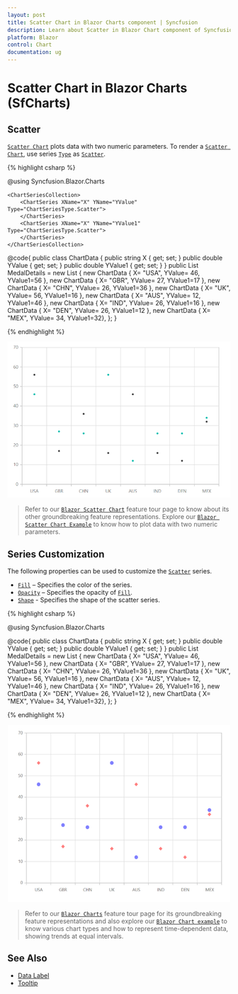 ```yaml
---
layout: post
title: Scatter Chart in Blazor Charts component | Syncfusion
description: Learn about Scatter in Blazor Chart component of Syncfusion, and more details.
platform: Blazor
control: Chart
documentation: ug
---
```


# Scatter Chart in Blazor Charts (SfCharts)

## Scatter

[`Scatter Chart`](https://www.syncfusion.com/blazor-components/blazor-charts/chart-types/scatter-chart) plots data with two numeric parameters. To render a [`Scatter Chart`](https://www.syncfusion.com/blazor-components/blazor-charts/chart-types/scatter-chart), use series [`Type`](https://help.syncfusion.com/cr/blazor/Syncfusion.Blazor~Syncfusion.Blazor.Charts.ChartSeries~Type.html) as [`Scatter`](https://help.syncfusion.com/cr/blazor/Syncfusion.Blazor.Charts.ChartSeriesType.html#Syncfusion_Blazor_Charts_ChartSeriesType_Scatter).

{% highlight csharp %}

@using Syncfusion.Blazor.Charts

<SfChart DataSource="@MedalDetails">
    <ChartPrimaryXAxis ValueType="Syncfusion.Blazor.Charts.ValueType.Category"></ChartPrimaryXAxis>

    <ChartSeriesCollection>
        <ChartSeries XName="X" YName="YValue" Type="ChartSeriesType.Scatter">
        </ChartSeries>
        <ChartSeries XName="X" YName="YValue1" Type="ChartSeriesType.Scatter">
        </ChartSeries>
    </ChartSeriesCollection>
</SfChart>

@code{
    public class ChartData
    {
        public string X { get; set; }
        public double YValue { get; set; }
        public double YValue1 { get; set; }
    }
    public List<ChartData> MedalDetails = new List<ChartData>
{
        new ChartData { X= "USA", YValue= 46, YValue1=56 },
        new ChartData { X= "GBR", YValue= 27, YValue1=17 },
        new ChartData { X= "CHN", YValue= 26, YValue1=36 },
        new ChartData { X= "UK", YValue= 56,  YValue1=16 },
        new ChartData { X= "AUS", YValue= 12, YValue1=46 },
        new ChartData { X= "IND", YValue= 26, YValue1=16 },
        new ChartData { X= "DEN", YValue= 26, YValue1=12 },
        new ChartData { X= "MEX", YValue= 34, YValue1=32},
    };
}

{% endhighlight %}

![Scatter Charts](../images/chart-types-images/scatter.png)

> Refer to our [`Blazor Scatter Chart`](https://www.syncfusion.com/blazor-components/blazor-charts/chart-types/scatter-chart) feature tour page to know about its other groundbreaking feature representations. Explore our [`Blazor Scatter Chart Example`](https://blazor.syncfusion.com/demos/chart/scatter?theme=bootstrap4) to know how to plot data with two numeric parameters.

## Series Customization

The following properties can be used to customize the [`Scatter`](https://help.syncfusion.com/cr/blazor/Syncfusion.Blazor.Charts.ChartSeriesType.html#Syncfusion_Blazor_Charts_ChartSeriesType_Scatter) series.

* [`Fill`](https://help.syncfusion.com/cr/blazor/Syncfusion.Blazor.Charts.ChartSeries.html#Syncfusion_Blazor_Charts_ChartSeries_Fill) – Specifies the color of the series.
* [`Opacity`](https://help.syncfusion.com/cr/blazor/Syncfusion.Blazor.Charts.ChartSeries.html#Syncfusion_Blazor_Charts_ChartSeries_Opacity) – Specifies the opacity of [`Fill`](https://help.syncfusion.com/cr/blazor/Syncfusion.Blazor.Charts.ChartSeries.html#Syncfusion_Blazor_Charts_ChartSeries_Fill).
* [`Shape`](https://help.syncfusion.com/cr/blazor/Syncfusion.Blazor.Charts.ChartShape.html) - Specifies the shape of the scatter series.

{% highlight csharp %}

@using Syncfusion.Blazor.Charts

<SfChart DataSource="@MedalDetails">
    <ChartPrimaryXAxis ValueType="Syncfusion.Blazor.Charts.ValueType.Category"></ChartPrimaryXAxis>
    <ChartSeriesCollection>
        <ChartSeries XName="X" YName="YValue" Type="ChartSeriesType.Scatter" Fill="blue" Opacity="0.5">
            <ChartMarker Height="10" Width="10" Shape="ChartShape.Circle">
            </ChartMarker>
        </ChartSeries>
        <ChartSeries XName="X" YName="YValue1" Type="ChartSeriesType.Scatter" Fill="red" Opacity="0.5">
            <ChartMarker Height="10" Width="10" Shape="ChartShape.Diamond">
            </ChartMarker>
        </ChartSeries>
    </ChartSeriesCollection>
</SfChart>

@code{
    public class ChartData
    {
        public string X { get; set; }
        public double YValue { get; set; }
        public double YValue1 { get; set; }
    }
    public List<ChartData> MedalDetails = new List<ChartData>
	{
        new ChartData { X= "USA", YValue= 46, YValue1=56 },
        new ChartData { X= "GBR", YValue= 27, YValue1=17 },
        new ChartData { X= "CHN", YValue= 26, YValue1=36 },
        new ChartData { X= "UK", YValue= 56,  YValue1=16 },
        new ChartData { X= "AUS", YValue= 12, YValue1=46 },
        new ChartData { X= "IND", YValue= 26, YValue1=16 },
        new ChartData { X= "DEN", YValue= 26, YValue1=12 },
        new ChartData { X= "MEX", YValue= 34, YValue1=32},
    };
}

{% endhighlight %}

![Custom Scatter Charts](../images/chart-types-images/custom-scatter.png)

> Refer to our [`Blazor Charts`](https://www.syncfusion.com/blazor-components/blazor-charts) feature tour page for its groundbreaking feature representations and also explore our [`Blazor Chart example`](https://blazor.syncfusion.com/demos/chart/line?theme=bootstrap4) to know various chart types and how to represent time-dependent data, showing trends at equal intervals.

## See Also

* [Data Label](../data-labels)
* [Tooltip](../tool-tip)